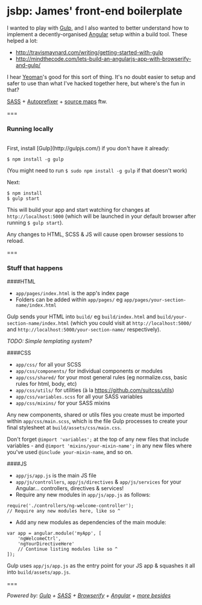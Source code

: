 jsbp: James' front-end boilerplate
==================================

I wanted to play with [Gulp](http://gulpjs.com/), and I also wanted to better understand how to implement a decently-organised [Angular](https://angularjs.org/) setup within a build tool. These helped a lot:

- http://travismaynard.com/writing/getting-started-with-gulp
- http://mindthecode.com/lets-build-an-angularjs-app-with-browserify-and-gulp/

I hear [Yeoman](http://yeoman.io/)'s good for this sort of thing. It's no doubt easier to setup and safer to use than what I've hacked together here, but where's the fun in that?

[SASS](http://sass-lang.com/) + [Autoprefixer](https://github.com/ai/autoprefixer) + [source maps](https://developer.chrome.com/devtools/docs/css-preprocessors) ftw.

===

### Running locally
<br>
First, install [Gulp](http://gulpjs.com/) if you don't have it already:

```
$ npm install -g gulp
```
(You might need to run `$ sudo npm install -g gulp` if that doesn't work)

Next:

```
$ npm install
$ gulp start
```

This will build your app and start watching for changes at `http://localhost:5000` (which will be launched in your default browser after running `$ gulp start`).

Any changes to HTML, SCSS & JS will cause open browser sessions to reload.

===

### Stuff that happens

####HTML

- `app/pages/index.html` is the app's index page
- Folders can be added within `app/pages/` eg `app/pages/your-section-name/index.html`

Gulp sends your HTML into `build/` eg `build/index.html` and `build/your-section-name/index.html` (which you could visit at `http://localhost:5000/` and `http://localhost:5000/your-section-name/` respectively).

_TODO: Simple templating system?_

####CSS

- `app/css/` for all your SCSS
- `app/css/components/` for individual components or modules
- `app/css/shared/` for your most general rules (eg normalize.css, basic rules for html, body, etc)
- `app/css/utils/` for utilities (à la https://github.com/suitcss/utils)
- `app/css/variables.scss` for all your SASS variables
- `app/css/mixins/` for your SASS mixins

Any new components, shared or utils files you create must be imported within `app/css/main.scss`, which is the file Gulp processes to create your final stylesheet at `build/assets/css/main.css`.

Don't forget `@import 'variables';` at the top of any new files that include variables - and `@import 'mixins/your-mixin-name';` in any new files where you've used `@include your-mixin-name`, and so on.

####JS

- `app/js/app.js` is the main JS file
- `app/js/controllers`, `app/js/directives` & `app/js/services` for your Angular... controllers, directives & services!
- Require any new modules in `app/js/app.js` as follows:

```
require('./controllers/ng-welcome-controller'); 
// Require any new modules here, like so ^
```

- Add any new modules as dependencies of the main module:

```
var app = angular.module('myApp', [
    'ngWelcomeCtrl',
    'ngYourDirectiveHere'
    // Continue listing modules like so ^
]);
```

Gulp uses `app/js/app.js` as the entry point for your JS app & squashes it all into `build/assets/app.js`.

===

_Powered by: [Gulp](http://gulpjs.com/) + [SASS](http://sass-lang.com/) + [Browserify](http://browserify.org/) + [Angular](https://angularjs.org/) + [more besides](https://github.com/jamesshedden/jsbp/blob/master/package.json)_
